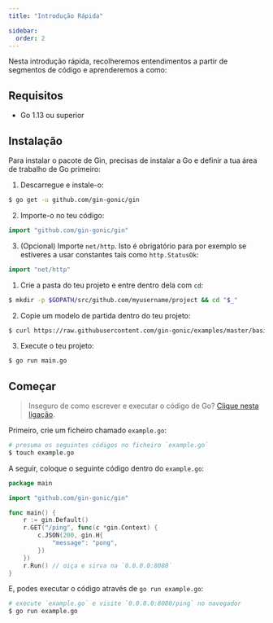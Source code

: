 ```yaml
---
title: "Introdução Rápida"

sidebar:
  order: 2
---
```


Nesta introdução rápida, recolheremos entendimentos a partir de segmentos de código e aprenderemos a como:

## Requisitos

- Go 1.13 ou superior

## Instalação

Para instalar o pacote de Gin, precisas de instalar a Go e definir a tua área de trabalho de Go primeiro:

1. Descarregue e instale-o:

```sh
$ go get -u github.com/gin-gonic/gin
```

2. Importe-o no teu código:

```go
import "github.com/gin-gonic/gin"
```

3. (Opcional) Importe `net/http`. Isto é obrigatório para por exemplo se estiveres a usar constantes tais como `http.StatusOk`:

```go
import "net/http"
```

1. Crie a pasta do teu projeto e entre dentro dela com `cd`:

```sh
$ mkdir -p $GOPATH/src/github.com/myusername/project && cd "$_"
```

2. Copie um modelo de partida dentro do teu projeto:

```sh
$ curl https://raw.githubusercontent.com/gin-gonic/examples/master/basic/main.go > main.go
```

3. Execute o teu projeto:

```sh
$ go run main.go
```

## Começar

> Inseguro de como escrever e executar o código de Go? [Clique nesta ligação](https://golang.org/doc/code.html).

Primeiro, crie um ficheiro chamado `example.go`:

```sh
# presuma os seguintes códigos no ficheiro `example.go`
$ touch example.go
```

A seguir, coloque o seguinte código dentro do `example.go`:

```go
package main

import "github.com/gin-gonic/gin"

func main() {
	r := gin.Default()
	r.GET("/ping", func(c *gin.Context) {
		c.JSON(200, gin.H{
			"message": "pong",
		})
	})
	r.Run() // oiça e sirva na `0.0.0.0:8080`
}
```

E, podes executar o código através de `go run example.go`:

```sh
# execute `example.go` e visite `0.0.0.0:8080/ping` no navegador
$ go run example.go
```

